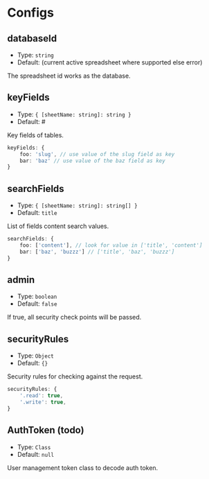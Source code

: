 # Configs

## databaseId

- Type: `string`
- Default: (current active spreadsheet where supported else error)

The spreadsheet id works as the database.

## keyFields

- Type: `{ [sheetName: string]: string }`
- Default: #

Key fields of tables.

```ts
keyFields: {
    foo: 'slug', // use value of the slug field as key
    bar: 'baz' // use value of the baz field as key
}
```

## searchFields

- Type: `{ [sheetName: string]: string[] }`
- Default: `title`

List of fields content search values.

```ts
searchFields: {
    foo: ['content'], // look for value in ['title', 'content']
    bar: ['baz', 'buzzz'] // ['title', 'baz', 'buzzz']
}
```

## admin

- Type: `boolean`
- Default: `false`

If true, all security check points will be passed.

## securityRules

- Type: `Object`
- Default: `{}`

Security rules for checking against the request.

```ts
securityRules: {
    '.read': true,
    '.write': true,
}
```

## AuthToken (todo)

- Type: `Class`
- Default: `null`

User management token class to decode auth token.